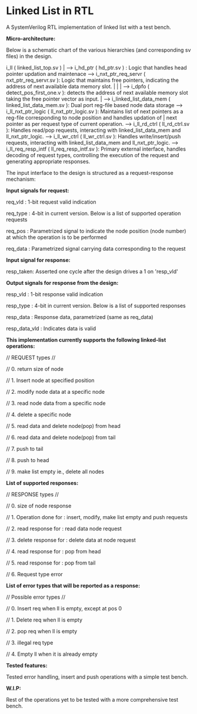 # Linked List in RTL
A SystemVerilog RTL implementation of linked list with a test bench.

**Micro-architecture:**

Below is a schematic chart of the various hierarchies (and corresponding sv files) in the design.

i_ll ( linked_list_top.sv ) 
          |
          --> i_hd_ptr ( hd_ptr.sv ) : Logic that handles head pointer updation and maintenace
          --> i_nxt_ptr_req_servr ( nxt_ptr_req_servr.sv ): Logic that maintains free pointers, indicating the address of next available data memory slot.
          |                     |
          |                     --> i_dpfo ( detect_pos_first_one.v ): detects the address of next available memory slot taking the free pointer vector as input.
          |
          --> i_linked_list_data_mem ( linked_list_data_mem.sv ): Dual port reg-file based node data storage
          --> i_ll_nxt_ptr_logic ( ll_nxt_ptr_logic.sv ): Maintains list of next pointers as a reg-file corresponding to node position and handles updation of 
          |                                                next pointer as per request type of current operation.
          --> i_ll_rd_ctrl ( ll_rd_ctrl.sv ): Handles read/pop requests, interacting with linked_list_data_mem and ll_nxt_ptr_logic.
          --> i_ll_wr_ctrl ( ll_wr_ctrl.sv ): Handles write/insert/push requests, interacting with linked_list_data_mem and ll_nxt_ptr_logic.
          --> i_ll_req_resp_intf ( ll_req_resp_intf.sv ): Primary external interface, handles decoding of request types, controlling the execution of the request and generating appropriate responses.

The input interface to the design is structured as a request-response mechanism:

**Input signals for request:**

req_vld : 1-bit request valid indication

req_type : 4-bit in current version. Below is a list of supported operation requests

req_pos : Parametrized signal to indicate the node position (node number) at which the operation is to be performed

req_data : Parametrized signal carrying data corresponding to the request


**Input signal for response:**

resp_taken: Asserted one cycle after the design drives a 1 on 'resp_vld'


**Output signals for response from the design:**

resp_vld : 1-bit response valid indication

resp_type : 4-bit in current version. Below is a list of supported responses

resp_data : Response data, parametrized (same as req_data)

resp_data_vld : Indicates data is valid


**This implementation currently supports the following linked-list operations:**

// REQUEST types //

// 0. return size of node

// 1. Insert node at specified position

// 2. modify node data at a specific node

// 3. read node data from  a specific node

// 4. delete a specific node

// 5. read data and delete node(pop) from head

// 6. read data and delete node(pop) from tail

// 7. push to tail

// 8. push to head

// 9. make list empty ie., delete all nodes


**List of supported responses:**

// RESPONSE types //

// 0. size of node response

// 1. Operation done for : insert, modify, make list empty and push requests

// 2. read response for : read data node request

// 3. delete response for : delete data at node request

// 4. read response for : pop from head

// 5. read response for : pop from tail

// 6. Request type error


**List of error types that will be reported as a response:**

// Possible error types //

// 0. Insert req when ll is empty, except at pos 0

// 1. Delete req when ll is empty

// 2. pop req when ll is empty

// 3. illegal req type

// 4. Empty ll when it is already empty


**Tested features:**

Tested error handling, insert and push operations with a simple test bench.

**W.I.P:**

Rest of the operations yet to be tested with a more comprehensive test bench.
